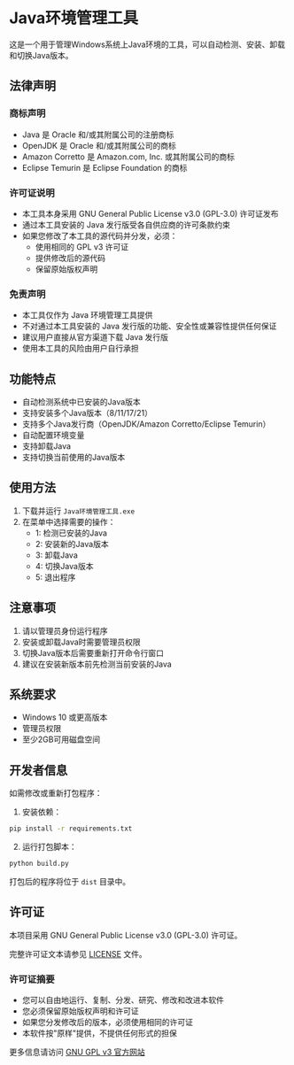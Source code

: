 # Java环境管理工具

这是一个用于管理Windows系统上Java环境的工具，可以自动检测、安装、卸载和切换Java版本。

## 法律声明

### 商标声明
- Java 是 Oracle 和/或其附属公司的注册商标
- OpenJDK 是 Oracle 和/或其附属公司的商标
- Amazon Corretto 是 Amazon.com, Inc. 或其附属公司的商标
- Eclipse Temurin 是 Eclipse Foundation 的商标

### 许可证说明
- 本工具本身采用 GNU General Public License v3.0 (GPL-3.0) 许可证发布
- 通过本工具安装的 Java 发行版受各自供应商的许可条款约束
- 如果您修改了本工具的源代码并分发，必须：
  - 使用相同的 GPL v3 许可证
  - 提供修改后的源代码
  - 保留原始版权声明

### 免责声明
- 本工具仅作为 Java 环境管理工具提供
- 不对通过本工具安装的 Java 发行版的功能、安全性或兼容性提供任何保证
- 建议用户直接从官方渠道下载 Java 发行版
- 使用本工具的风险由用户自行承担

## 功能特点

- 自动检测系统中已安装的Java版本
- 支持安装多个Java版本（8/11/17/21）
- 支持多个Java发行商（OpenJDK/Amazon Corretto/Eclipse Temurin）
- 自动配置环境变量
- 支持卸载Java
- 支持切换当前使用的Java版本

## 使用方法

1. 下载并运行 `Java环境管理工具.exe`
2. 在菜单中选择需要的操作：
   - 1: 检测已安装的Java
   - 2: 安装新的Java版本
   - 3: 卸载Java
   - 4: 切换Java版本
   - 5: 退出程序

## 注意事项

1. 请以管理员身份运行程序
2. 安装或卸载Java时需要管理员权限
3. 切换Java版本后需要重新打开命令行窗口
4. 建议在安装新版本前先检测当前安装的Java

## 系统要求

- Windows 10 或更高版本
- 管理员权限
- 至少2GB可用磁盘空间

## 开发者信息

如需修改或重新打包程序：

1. 安装依赖：
```bash
pip install -r requirements.txt
```

2. 运行打包脚本：
```bash
python build.py
```

打包后的程序将位于 `dist` 目录中。

## 许可证

本项目采用 GNU General Public License v3.0 (GPL-3.0) 许可证。

完整许可证文本请参见 [LICENSE](LICENSE) 文件。

### 许可证摘要

- 您可以自由地运行、复制、分发、研究、修改和改进本软件
- 您必须保留原始版权声明和许可证
- 如果您分发修改后的版本，必须使用相同的许可证
- 本软件按"原样"提供，不提供任何形式的担保

更多信息请访问 [GNU GPL v3 官方网站](https://www.gnu.org/licenses/gpl-3.0.html) 
